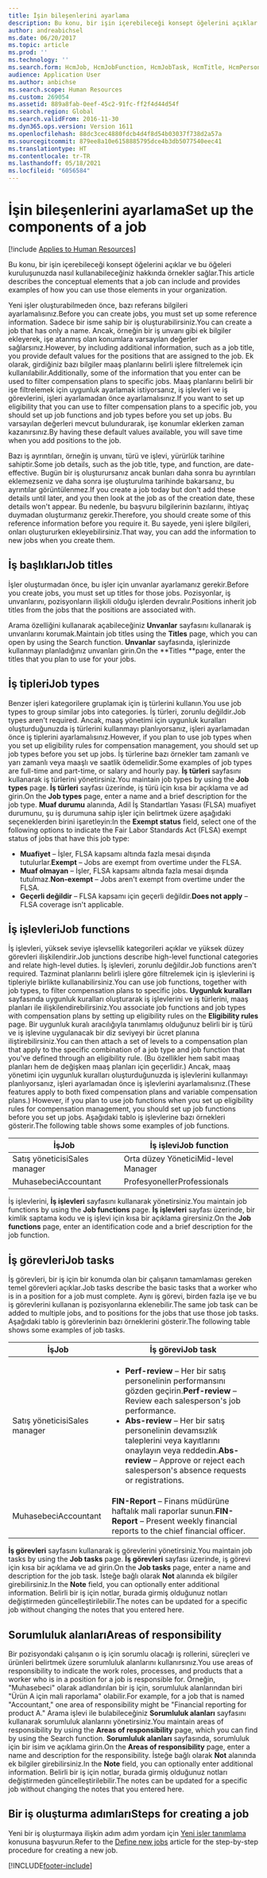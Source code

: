 ```yaml
---
title: İşin bileşenlerini ayarlama
description: Bu konu, bir işin içerebileceği konsept öğelerini açıklar ve bu öğeleri kuruluşunuzda nasıl kullanabileceğiniz hakkında örnekler sağlar.
author: andreabichsel
ms.date: 06/20/2017
ms.topic: article
ms.prod: ''
ms.technology: ''
ms.search.form: HcmJob, HcmJobFunction, HcmJobTask, HcmTitle, HcmPersonnelManagementWorkspace
audience: Application User
ms.author: anbichse
ms.search.scope: Human Resources
ms.custom: 269054
ms.assetid: 889a8fab-0eef-45c2-91fc-ff2f4d44d54f
ms.search.region: Global
ms.search.validFrom: 2016-11-30
ms.dyn365.ops.version: Version 1611
ms.openlocfilehash: 88dc3cec4880fdcb4d4f8d54b03037f738d2a57a
ms.sourcegitcommit: 879ee8a10e6158885795dce4b3db5077540eec41
ms.translationtype: HT
ms.contentlocale: tr-TR
ms.lasthandoff: 05/18/2021
ms.locfileid: "6056584"
---
```

# <a name="set-up-the-components-of-a-job"></a><span data-ttu-id="50fb7-103">İşin bileşenlerini ayarlama</span><span class="sxs-lookup"><span data-stu-id="50fb7-103">Set up the components of a job</span></span>

[!include [Applies to Human Resources](../includes/applies-to-hr.md)]

<span data-ttu-id="50fb7-104">Bu konu, bir işin içerebileceği konsept öğelerini açıklar ve bu öğeleri kuruluşunuzda nasıl kullanabileceğiniz hakkında örnekler sağlar.</span><span class="sxs-lookup"><span data-stu-id="50fb7-104">This article describes the conceptual elements that a job can include and provides examples of how you can use those elements in your organization.</span></span> 

<span data-ttu-id="50fb7-105">Yeni işler oluşturabilmeden önce, bazı referans bilgileri ayarlamalısınız.</span><span class="sxs-lookup"><span data-stu-id="50fb7-105">Before you can create jobs, you must set up some reference information.</span></span> <span data-ttu-id="50fb7-106">Sadece bir isme sahip bir iş oluşturabilirsiniz.</span><span class="sxs-lookup"><span data-stu-id="50fb7-106">You can create a job that has only a name.</span></span> <span data-ttu-id="50fb7-107">Ancak, örneğin bir iş unvanı gibi ek bilgiler ekleyerek, işe atanmış olan konumlara varsayılan değerler sağlarsınız.</span><span class="sxs-lookup"><span data-stu-id="50fb7-107">However, by including additional information, such as a job title, you provide default values for the positions that are assigned to the job.</span></span> <span data-ttu-id="50fb7-108">Ek olarak, girdiğiniz bazı bilgiler maaş planlarını belirli işlere filtrelemek için kullanılabilir.</span><span class="sxs-lookup"><span data-stu-id="50fb7-108">Additionally, some of the information that you enter can be used to filter compensation plans to specific jobs.</span></span> <span data-ttu-id="50fb7-109">Maaş planlarını belirli bir işe filtrelemek için uygunluk ayarlamak istiyorsanız, iş işlevleri ve iş görevlerini, işleri ayarlamadan önce ayarlamalısınız.</span><span class="sxs-lookup"><span data-stu-id="50fb7-109">If you want to set up eligibility that you can use to filter compensation plans to a specific job, you should set up job functions and job types before you set up jobs.</span></span> <span data-ttu-id="50fb7-110">Bu varsayılan değerleri mevcut bulundurarak, işe konumlar eklerken zaman kazanırsınız.</span><span class="sxs-lookup"><span data-stu-id="50fb7-110">By having these default values available, you will save time when you add positions to the job.</span></span> 

<span data-ttu-id="50fb7-111">Bazı iş ayrıntıları, örneğin iş unvanı, türü ve işlevi, yürürlük tarihine sahiptir.</span><span class="sxs-lookup"><span data-stu-id="50fb7-111">Some job details, such as the job title, type, and function, are date-effective.</span></span> <span data-ttu-id="50fb7-112">Bugün bir iş oluşturursanız ancak bunları daha sonra bu ayrıntıları eklemezseniz ve daha sonra işe oluşturulma tarihinde bakarsanız, bu ayrıntılar görüntülenmez.</span><span class="sxs-lookup"><span data-stu-id="50fb7-112">If you create a job today but don't add these details until later, and you then look at the job as of the creation date, these details won't appear.</span></span> <span data-ttu-id="50fb7-113">Bu nedenle, bu başvuru bilgilerinin bazılarını, ihtiyaç duymadan oluşturmanız gerekir.</span><span class="sxs-lookup"><span data-stu-id="50fb7-113">Therefore, you should create some of this reference information before you require it.</span></span> <span data-ttu-id="50fb7-114">Bu sayede, yeni işlere bilgileri, onları oluştururken ekleyebilirsiniz.</span><span class="sxs-lookup"><span data-stu-id="50fb7-114">That way, you can add the information to new jobs when you create them.</span></span>

## <a name="job-titles"></a><span data-ttu-id="50fb7-115">İş başlıkları</span><span class="sxs-lookup"><span data-stu-id="50fb7-115">Job titles</span></span>
<span data-ttu-id="50fb7-116">İşler oluşturmadan önce, bu işler için unvanlar ayarlamanız gerekir.</span><span class="sxs-lookup"><span data-stu-id="50fb7-116">Before you create jobs, you must set up titles for those jobs.</span></span> <span data-ttu-id="50fb7-117">Pozisyonlar, iş unvanlarını, pozisyonların ilişkili olduğu işlerden devralır.</span><span class="sxs-lookup"><span data-stu-id="50fb7-117">Positions inherit job titles from the jobs that the positions are associated with.</span></span> 

<span data-ttu-id="50fb7-118">Arama özelliğini kullanarak açabileceğiniz **Unvanlar** sayfasını kullanarak iş unvanlarını korumak.</span><span class="sxs-lookup"><span data-stu-id="50fb7-118">Maintain job titles using the **Titles** page, which you can open by using the Search function.</span></span> <span data-ttu-id="50fb7-119">**Unvanlar** sayfasında, işlerinizde kullanmayı planladığınız unvanları girin.</span><span class="sxs-lookup"><span data-stu-id="50fb7-119">On the \*\*Titles \*\*page, enter the titles that you plan to use for your jobs.</span></span>

## <a name="job-types"></a><span data-ttu-id="50fb7-120">İş tipleri</span><span class="sxs-lookup"><span data-stu-id="50fb7-120">Job types</span></span>
<span data-ttu-id="50fb7-121">Benzer işleri kategorilere gruplamak için iş türlerini kullanın.</span><span class="sxs-lookup"><span data-stu-id="50fb7-121">You use job types to group similar jobs into categories.</span></span> <span data-ttu-id="50fb7-122">İş türleri, zorunlu değildir.</span><span class="sxs-lookup"><span data-stu-id="50fb7-122">Job types aren't required.</span></span> <span data-ttu-id="50fb7-123">Ancak, maaş yönetimi için uygunluk kuralları oluşturduğunuzda iş türlerini kullanmayı planlıyorsanız, işleri ayarlamadan önce iş tiplerini ayarlamalısınız.</span><span class="sxs-lookup"><span data-stu-id="50fb7-123">However, if you plan to use job types when you set up eligibility rules for compensation management, you should set up job types before you set up jobs.</span></span> <span data-ttu-id="50fb7-124">İş türlerine bazı örnekler tam zamanlı ve yarı zamanlı veya maaşlı ve saatlik ödemelidir.</span><span class="sxs-lookup"><span data-stu-id="50fb7-124">Some examples of job types are full-time and part-time, or salary and hourly pay.</span></span> <span data-ttu-id="50fb7-125">**İş türleri** sayfasını kullanarak iş türlerini yönetirsiniz.</span><span class="sxs-lookup"><span data-stu-id="50fb7-125">You maintain job types by using the **Job types** page.</span></span> <span data-ttu-id="50fb7-126">**İş türleri** sayfası üzerinde, iş türü için kısa bir açıklama ve ad girin.</span><span class="sxs-lookup"><span data-stu-id="50fb7-126">On the **Job types** page, enter a name and a brief description for the job type.</span></span> <span data-ttu-id="50fb7-127">**Muaf durumu** alanında, Adil İş Standartları Yasası (FLSA) muafiyet durumunu, şu iş durumuna sahip işler için belirtmek üzere aşağıdaki seçeneklerden birini işaretleyin:</span><span class="sxs-lookup"><span data-stu-id="50fb7-127">In the **Exempt status** field, select one of the following options to indicate the Fair Labor Standards Act (FLSA) exempt status of jobs that have this job type:</span></span>

-   <span data-ttu-id="50fb7-128">**Muafiyet** – İşler, FLSA kapsamı altında fazla mesai dışında tutulurlar.</span><span class="sxs-lookup"><span data-stu-id="50fb7-128">**Exempt** – Jobs are exempt from overtime under the FLSA.</span></span>
-   <span data-ttu-id="50fb7-129">**Muaf olmayan** – İşler, FLSA kapsamı altında fazla mesai dışında tutulmaz.</span><span class="sxs-lookup"><span data-stu-id="50fb7-129">**Non-exempt** – Jobs aren't exempt from overtime under the FLSA.</span></span>
-   <span data-ttu-id="50fb7-130">**Geçerli değildir** – FLSA kapsamı için geçerli değildir.</span><span class="sxs-lookup"><span data-stu-id="50fb7-130">**Does not apply** – FLSA coverage isn't applicable.</span></span>

## <a name="job-functions"></a><span data-ttu-id="50fb7-131">İş işlevleri</span><span class="sxs-lookup"><span data-stu-id="50fb7-131">Job functions</span></span>
<span data-ttu-id="50fb7-132">İş işlevleri, yüksek seviye işlevsellik kategorileri açıklar ve yüksek düzey görevleri ilişkilendirir.</span><span class="sxs-lookup"><span data-stu-id="50fb7-132">Job junctions describe high-level functional categories and relate high-level duties.</span></span> <span data-ttu-id="50fb7-133">İş işlevleri, zorunlu değildir.</span><span class="sxs-lookup"><span data-stu-id="50fb7-133">Job functions aren't required.</span></span> <span data-ttu-id="50fb7-134">Tazminat planlarını belirli işlere göre filtrelemek için iş işlevlerini iş tipleriyle birlikte kullanabilirsiniz.</span><span class="sxs-lookup"><span data-stu-id="50fb7-134">You can use job functions, together with job types, to filter compensation plans to specific jobs.</span></span> <span data-ttu-id="50fb7-135">**Uygunluk kuralları** sayfasında uygunluk kuralları oluşturarak iş işlevlerini ve iş türlerini, maaş planları ile ilişkilendirebilirsiniz.</span><span class="sxs-lookup"><span data-stu-id="50fb7-135">You associate job functions and job types with compensation plans by setting up eligibility rules on the **Eligibility rules** page.</span></span> <span data-ttu-id="50fb7-136">Bir uygunluk kuralı aracılığıyla tanımlamış olduğunuz belirli bir iş türü ve iş işlevine uygulanacak bir diz seviyeyi bir ücret planına iliştirebilirsiniz.</span><span class="sxs-lookup"><span data-stu-id="50fb7-136">You can then attach a set of levels to a compensation plan that apply to the specific combination of a job type and job function that you've defined through an eligibility rule.</span></span> <span data-ttu-id="50fb7-137">(Bu özellikler hem sabit maaş planları hem de değişken maaş planları için geçerlidir.) Ancak, maaş yönetimi için uygunluk kuralları oluşturduğunuzda iş işlevlerini kullanmayı planlıyorsanız, işleri ayarlamadan önce iş işlevlerini ayarlamalısınız.</span><span class="sxs-lookup"><span data-stu-id="50fb7-137">(These features apply to both fixed compensation plans and variable compensation plans.) However, if you plan to use job functions when you set up eligibility rules for compensation management, you should set up job functions before you set up jobs.</span></span> <span data-ttu-id="50fb7-138">Aşağıdaki tablo iş işlevlerine bazı örnekleri gösterir.</span><span class="sxs-lookup"><span data-stu-id="50fb7-138">The following table shows some examples of job functions.</span></span>

| <span data-ttu-id="50fb7-139">İş</span><span class="sxs-lookup"><span data-stu-id="50fb7-139">Job</span></span>           | <span data-ttu-id="50fb7-140">İş işlevi</span><span class="sxs-lookup"><span data-stu-id="50fb7-140">Job function</span></span>         |
|---------------|----------------------|
| <span data-ttu-id="50fb7-141">Satış yöneticisi</span><span class="sxs-lookup"><span data-stu-id="50fb7-141">Sales manager</span></span> | <span data-ttu-id="50fb7-142">Orta düzey Yönetici</span><span class="sxs-lookup"><span data-stu-id="50fb7-142">Mid-level Manager</span></span>    |
| <span data-ttu-id="50fb7-143">Muhasebeci</span><span class="sxs-lookup"><span data-stu-id="50fb7-143">Accountant</span></span>    | <span data-ttu-id="50fb7-144">Profesyoneller</span><span class="sxs-lookup"><span data-stu-id="50fb7-144">Professionals</span></span>        |

<span data-ttu-id="50fb7-145">İş işlevlerini, **İş işlevleri** sayfasını kullanarak yönetirsiniz.</span><span class="sxs-lookup"><span data-stu-id="50fb7-145">You maintain job functions by using the **Job functions** page.</span></span> <span data-ttu-id="50fb7-146">**İş işlevleri** sayfası üzerinde, bir kimlik saptama kodu ve iş işlevi için kısa bir açıklama girersiniz.</span><span class="sxs-lookup"><span data-stu-id="50fb7-146">On the **Job functions** page, enter an identification code and a brief description for the job function.</span></span>

## <a name="job-tasks"></a><span data-ttu-id="50fb7-147">İş görevleri</span><span class="sxs-lookup"><span data-stu-id="50fb7-147">Job tasks</span></span>
<span data-ttu-id="50fb7-148">İş görevleri, bir iş için bir konumda olan bir çalışanın tamamlaması gereken temel görevleri açıklar.</span><span class="sxs-lookup"><span data-stu-id="50fb7-148">Job tasks describe the basic tasks that a worker who is in a position for a job must complete.</span></span> <span data-ttu-id="50fb7-149">Aynı iş görevi, birden fazla işe ve bu iş görevlerini kullanan iş pozisyonlarına eklenebilir.</span><span class="sxs-lookup"><span data-stu-id="50fb7-149">The same job task can be added to multiple jobs, and to positions for the jobs that use those job tasks.</span></span> <span data-ttu-id="50fb7-150">Aşağıdaki tablo iş görevlerinin bazı örneklerini gösterir.</span><span class="sxs-lookup"><span data-stu-id="50fb7-150">The following table shows some examples of job tasks.</span></span>

<table>
<thead>
<tr class="header">
<th><span data-ttu-id="50fb7-151">İş</span><span class="sxs-lookup"><span data-stu-id="50fb7-151">Job</span></span></th>
<th><span data-ttu-id="50fb7-152">İş görevi</span><span class="sxs-lookup"><span data-stu-id="50fb7-152">Job task</span></span></th>
</tr>
</thead>
<tbody>
<tr class="odd">
<td><span data-ttu-id="50fb7-153">Satış yöneticisi</span><span class="sxs-lookup"><span data-stu-id="50fb7-153">Sales manager</span></span></td>
<td><ul>
<li><span data-ttu-id="50fb7-154"><strong>Perf-review</strong> – Her bir satış personelinin performansını gözden geçirin.</span><span class="sxs-lookup"><span data-stu-id="50fb7-154"><strong>Perf-review</strong> – Review each salesperson&#39;s job performance.</span></span></li>
<li><span data-ttu-id="50fb7-155"><strong>Abs-review</strong> – Her bir satış personelinin devamsızlık taleplerini veya kayıtlarını onaylayın veya reddedin.</span><span class="sxs-lookup"><span data-stu-id="50fb7-155"><strong>Abs-review</strong> – Approve or reject each salesperson&#39;s absence requests or registrations.</span></span></li>
</ul></td>
</tr>
<tr class="even">
<td><span data-ttu-id="50fb7-156">Muhasebeci</span><span class="sxs-lookup"><span data-stu-id="50fb7-156">Accountant</span></span></td>
<td><span data-ttu-id="50fb7-157"><strong>FIN-Report</strong> – Finans müdürüne haftalık mali raporlar sunun.</span><span class="sxs-lookup"><span data-stu-id="50fb7-157"><strong>FIN-Report</strong> – Present weekly financial reports to the chief financial officer.</span></span></td>
</tr>
</tbody>
</table>

<span data-ttu-id="50fb7-158">**İş görevleri** sayfasını kullanarak iş görevlerini yönetirsiniz.</span><span class="sxs-lookup"><span data-stu-id="50fb7-158">You maintain job tasks by using the **Job tasks** page.</span></span> <span data-ttu-id="50fb7-159">**İş görevleri** sayfası üzerinde, iş görevi için kısa bir açıklama ve ad girin.</span><span class="sxs-lookup"><span data-stu-id="50fb7-159">On the **Job tasks** page, enter a name and description for the job task.</span></span> <span data-ttu-id="50fb7-160">İsteğe bağlı olarak **Not** alanında ek bilgiler girebilirsiniz.</span><span class="sxs-lookup"><span data-stu-id="50fb7-160">In the **Note** field, you can optionally enter additional information.</span></span> <span data-ttu-id="50fb7-161">Belirli bir iş için notlar, burada girmiş olduğunuz notları değiştirmeden güncelleştirilebilir.</span><span class="sxs-lookup"><span data-stu-id="50fb7-161">The notes can be updated for a specific job without changing the notes that you entered here.</span></span>

## <a name="areas-of-responsibility"></a><span data-ttu-id="50fb7-162">Sorumluluk alanları</span><span class="sxs-lookup"><span data-stu-id="50fb7-162">Areas of responsibility</span></span>
<span data-ttu-id="50fb7-163">Bir pozisyondaki çalışanın o iş için sorumlu olacağı iş rollerini, süreçleri ve ürünleri belirtmek üzere sorumluluk alanlarını kullanırsınız.</span><span class="sxs-lookup"><span data-stu-id="50fb7-163">You use areas of responsibility to indicate the work roles, processes, and products that a worker who is in a position for a job is responsible for.</span></span> <span data-ttu-id="50fb7-164">Örneğin, "Muhasebeci" olarak adlandırılan bir iş için, sorumluluk alanlarından biri "Ürün A için mali raporlama" olabilir.</span><span class="sxs-lookup"><span data-stu-id="50fb7-164">For example, for a job that is named "Accountant," one area of responsibility might be "Financial reporting for product A."</span></span> <span data-ttu-id="50fb7-165">Arama işlevi ile bulabileceğiniz **Sorumluluk alanları** sayfasını kullanarak sorumluluk alanlarını yönetirsiniz.</span><span class="sxs-lookup"><span data-stu-id="50fb7-165">You maintain areas of responsibility by using the **Areas of responsibility** page, which you can find by using the Search function.</span></span> <span data-ttu-id="50fb7-166">**Sorumluluk alanları** sayfasında, sorumluluk için bir isim ve açıklama girin.</span><span class="sxs-lookup"><span data-stu-id="50fb7-166">On the **Areas of responsibility** page, enter a name and description for the responsibility.</span></span> <span data-ttu-id="50fb7-167">İsteğe bağlı olarak **Not** alanında ek bilgiler girebilirsiniz.</span><span class="sxs-lookup"><span data-stu-id="50fb7-167">In the **Note** field, you can optionally enter additional information.</span></span> <span data-ttu-id="50fb7-168">Belirli bir iş için notlar, burada girmiş olduğunuz notları değiştirmeden güncelleştirilebilir.</span><span class="sxs-lookup"><span data-stu-id="50fb7-168">The notes can be updated for a specific job without changing the notes that you entered here.</span></span>

## <a name="steps-for-creating-a-job"></a><span data-ttu-id="50fb7-169">Bir iş oluşturma adımları</span><span class="sxs-lookup"><span data-stu-id="50fb7-169">Steps for creating a job</span></span>
<span data-ttu-id="50fb7-170">Yeni bir iş oluşturmaya ilişkin adım adım yordam için [Yeni işler tanımlama](./hr-personnel-define-jobs.md) konusuna başvurun.</span><span class="sxs-lookup"><span data-stu-id="50fb7-170">Refer to the [Define new jobs](./hr-personnel-define-jobs.md) article for the step-by-step procedure for creating a new job.</span></span> 


[!INCLUDE[footer-include](../includes/footer-banner.md)]